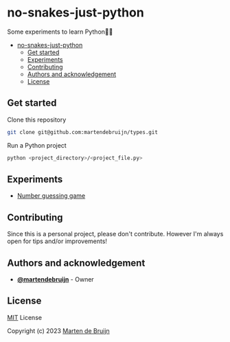 # no-snakes-just-python

Some experiments to learn Python🐍🐍

- [no-snakes-just-python](#no-snakes-just-python)
  - [Get started](#get-started)
  - [Experiments](#experiments)
  - [Contributing](#contributing)
  - [Authors and acknowledgement](#authors-and-acknowledgement)
  - [License](#license)

## Get started

Clone this repository

```sh
git clone git@github.com:martendebruijn/types.git
```

Run a Python project

```sh
python <project_directory>/<project_file.py>
```

## Experiments

- [Number guessing game](./number_guessing/number_guessing.py)

## Contributing

Since this is a personal project, please don't contribute. However I'm always open for tips and/or improvements!

## Authors and acknowledgement

- **[@martendebruijn](https://github.com/martendebruijn)** - Owner

## License

[MIT](./LICENSE) License

Copyright (c) 2023 [Marten de Bruijn](https://github.com/martendebruijn)
